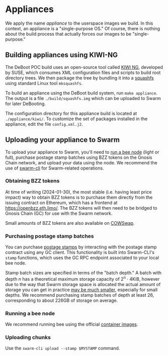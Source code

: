 # Appliances

We apply the name *appliance* to the userspace images we build. In this context, an appliance is a "single-purpose OS." Of course, there is nothing about the build process that actually forces our images to be "single-purpose."

## Building appliances using KIWI-NG

The DeBoot POC build uses an open-source tool called [KIWI NG](https://osinside.github.io/kiwi/), developed by SUSE, which consumes XML configuration files and scripts to build root directory trees. We then package the tree by bundling it into a [squashfs](https://docs.kernel.org/filesystems/squashfs.html) using standard Linux tool `mksquashfs`.

To build an appliance using the DeBoot build system, run `make appliance`. The output is a file `./build/squashfs.img` which can be uploaded to Swarm for later DeBooting.

The configuration directory for this appliance build is located at `./appliance/kiwi/`. To customize the set of packages installed in the appliance, edit the file `config.xml.j2`.

## Uploading your appliance to Swarm

To upload your appliance to Swarm, you'll need to [run a bee node](https://docs.ethswarm.org/docs/bee/working-with-bee/introduction) (light or full), purchase postage stamp batches using BZZ tokens on the Gnosis Chain network, and upload your data using the node. We recommend the use of [swarm-cli](https://github.com/ethersphere/swarm-cli) for Swarm-related operations.

### Obtaining BZZ tokens

At time of writing (2024-01-30), the most stable (i.e. having least price impact) way to obtain BZZ tokens is to purchase them directly from the issuing contract on Ethereum, which has a frontend at https://openbzz.eth.limo/. The BZZ tokens will then need to be bridged to Gnosis Chain (GC) for use with the Swarm network.

Small amounts of BZZ tokens are also available on [COWSwap](https://swap.cow.fi/).

### Purchasing postage stamp batches

You can purchase [postage stamps](https://docs.ethswarm.org/docs/learn/technology/contracts/postage-stamp) by interacting with the postage stamp contract using any GC client. This functionality is built into Swarm-CLI's `stamp` functions, which uses the GC RPC endpoint associated to your local bee node.

Stamp batch sizes are specified in terms of the "batch depth." A batch with depth *n* has a theoretical maximum storage capacity of 2<sup>n</sup> · 4KiB, however due to the way that Swarm storage space is allocated the actual amount of storage you can get in practice [may be much smaller](https://docs.ethswarm.org/docs/learn/technology/contracts/postage-stamp#effective-utilisation-table), especially for small depths. We recommend purchasing stamp batches of depth at least 26, corresponding to about 226GB of storage on average.

### Running a bee node

We recommend running bee using the official [container images](https://hub.docker.com/layers/ethersphere/bee/latest/images/sha256-c3e36ff3633e435f05fea1d81ba788465ae45ec52b1e56358ea45bd7271758a2?context=explore).

### Uploading chunks

Use the `swarm-cli upload --stamp $MYSTAMP` command.
